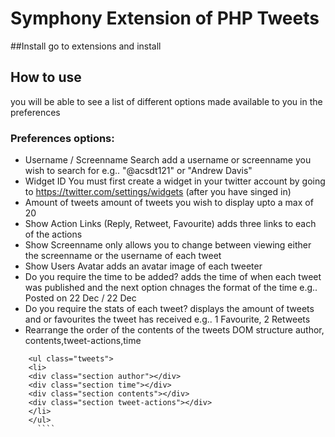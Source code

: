 # Symphony Extension of PHP Tweets

##Install
go to extensions and install

## How to use
you will be able to see a list of different options made available to you in the preferences

### Preferences options:
  - Username / Screenname Search
    add a username or screenname you wish to search for e.g.. "@acsdt121" or "Andrew Davis" 
  - Widget ID
    You must first create a widget in your twitter account by going to https://twitter.com/settings/widgets (after you have singed in)
  - Amount of tweets
    amount of tweets you wish to display upto a max of 20
  - Show Action Links (Reply, Retweet, Favourite)
    adds three links to each of the actions
  - Show Screenname only
    allows you to change between viewing either the screenname or the username of each tweet
  - Show Users Avatar
    adds an avatar image of each tweeter
  - Do you require the time to be added?
    adds the time of when each tweet was published and the next option chnages the format of the time
    e.g.. Posted on 22 Dec / 22 Dec
  - Do you require the stats of each tweet?
    displays the amount of tweets and or favourites the tweet has received e.g.. 1 Favourite, 2 Retweets
  - Rearrange the order of the contents of the tweets DOM structure
    author, contents,tweet-actions,time

```
    <ul class="tweets">
    <li>  
    <div class="section author"></div>
    <div class="section time"></div>
    <div class="section contents"></div>
    <div class="section tweet-actions"></div>
    </li>
    </ul>
      ````
